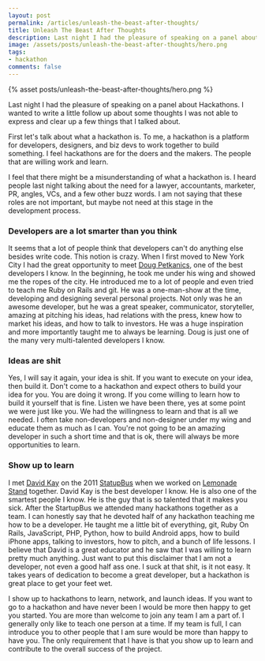 ```yaml
---
layout: post
permalink: /articles/unleash-the-beast-after-thoughts/
title: Unleash The Beast After Thoughts
description: Last night I had the pleasure of speaking on a panel about Hackathons. I wanted to write a little follow up about some thoughts I was not able to express and clear up a few things that I talked about.
image: /assets/posts/unleash-the-beast-after-thoughts/hero.png
tags:
- hackathon
comments: false
---
```


<div class="hero">{% asset posts/unleash-the-beast-after-thoughts/hero.png %}</div>

<p>Last night I had the pleasure of speaking on a panel about Hackathons. I wanted to write a little follow up about some thoughts I was not able to express and clear up a few things that I talked about.</p>
<p>First let's talk about what a hackathon is. To me, a hackathon is a platform for developers, designers, and biz devs to work together to build something. I feel hackathons are for the doers and the makers. The people that are willing work and learn.</p>
<p>I feel that there might be a misunderstanding of what a hackathon is. I heard people last night talking about the need for a lawyer, accountants, marketer, PR, angles, VCs, and a few other buzz words. I am not saying that these roles are not important, but maybe not need at this stage in the development process.</p>

<h3>Developers are a lot smarter than you think</h3>
<p>It seems that a lot of people think that developers can't do anything else besides write code. This notion is crazy. When I first moved to New York City I had the great opportunity to meet <a href="https://twitter.com/petkanics">Doug Petkanics</a>, one of the best developers I know. In the beginning, he took me under his wing and showed me the ropes of the city. He introduced me to a lot of people and even tried to teach me Ruby on Rails and git. He was a one-man-show at the time, developing and designing several personal projects. Not only was he an awesome developer, but he was a great speaker,  communicator, storyteller, amazing at pitching his ideas, had relations with the press, knew how to market his ideas, and how to talk to investors. He was a huge inspiration and more importantly taught me to always be learning. Doug is just one of the many very multi-talented developers I know.</p>

<h3>Ideas are shit</h3>
<p>Yes, I will say it again, your idea is shit. If you want to execute on your idea, then build it. Don't come to a hackathon and expect others to build your idea for you. You are doing it wrong. If you come willing to learn how to build it yourself that is fine. Listen we have been there, yes at some point we were just like you. We had the willingness to learn and that is all we needed. I often take non-developers and non-designer under my wing and educate them as much as I can. You're not going to be an amazing developer in such a short time and that is ok, there will always be more opportunities to learn.</p>

<h3>Show up to learn</h3>
<p>I met <a href="https://twitter.com/DavidYKay">David Kay</a> on the 2011 <a href="http://startupbus.com/">StatupBus</a> when we worked on <a href="http://kennedysgarage.com/projects/lemonade-stand">Lemonade Stand</a> together. David Kay is the best developer I know. He is also one of the smartest people I know. He is the guy that is so talented that it makes you sick. After the StartupBus we attended many hackathons together as a team. I can honestly say that he devoted half of any hackathon teaching me how to be a developer. He taught me a little bit of everything, git, Ruby On Rails, JavaScript, PHP, Python, how to build Android apps, how to build iPhone apps, talking to investors, how to pitch, and a bunch of life lessons. I believe that David is a great educator and he saw that I was willing to learn pretty much anything. Just want to put this disclaimer that I am not a developer, not even a good half ass one. I suck at that shit, is it not easy. It takes years of dedication to become a great developer, but a hackathon is great place to get your feet wet.</p>

<p>I show up to hackathons to learn, network, and launch ideas. If you want to go to a hackathon and have never been I would be more then happy to get you started. You are more than welcome to join any team I am a part of. I generally only like to teach one person at a time. If my team is full, I can introduce you to other people that I am sure would be more than happy to have you. The only requirement that I have is that you show up to learn and contribute to the overall success of the project.</p>
